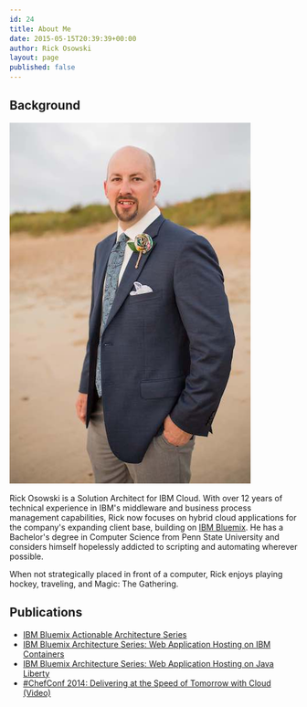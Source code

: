 ```yaml
---
id: 24
title: About Me
date: 2015-05-15T20:39:39+00:00
author: Rick Osowski
layout: page
published: false
---
```

## Background

![Rick Osowski](/img/osowski-headshot-compressed.jpg)

Rick Osowski is a Solution Architect for IBM Cloud. With over 12 years of technical experience in IBM's middleware and business process management capabilities, Rick now focuses on hybrid cloud applications for the company's expanding client base, building on [IBM Bluemix](https://console.ng.bluemix.net/). He has a Bachelor's degree in Computer Science from Penn State University and considers himself hopelessly addicted to scripting and automating wherever possible.

When not strategically placed in front of a computer, Rick enjoys playing hockey, traveling, and Magic: The Gathering.

## Publications

  * [IBM Bluemix Actionable Architecture Series](http://ibm.biz/bluemix_labs)
  * [IBM Bluemix Architecture Series: Web Application Hosting on IBM Containers](http://w3.itso.ibm.com/abstracts/redp5181.html?Open)
  * [IBM Bluemix Architecture Series: Web Application Hosting on Java Liberty](http://w3.itso.ibm.com/abstracts/redp5184.html?Open)
  * [#ChefConf 2014: Delivering at the Speed of Tomorrow with Cloud (Video)](https://www.youtube.com/watch?v=J99jjeH8XZs)
